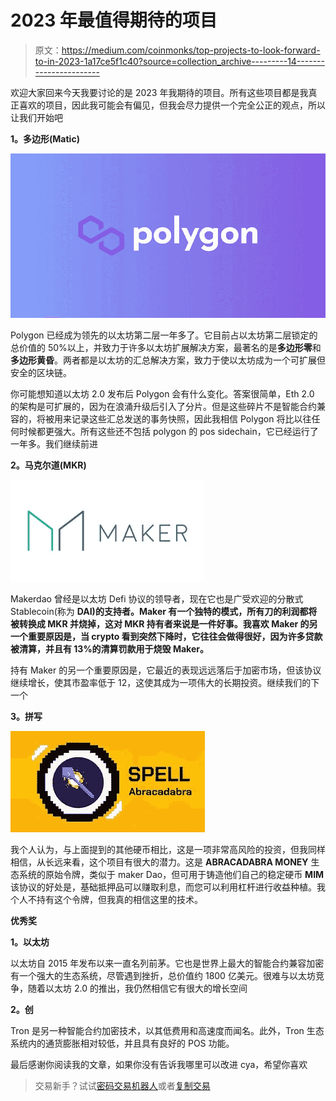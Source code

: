 # 2023 年最值得期待的项目

> 原文：<https://medium.com/coinmonks/top-projects-to-look-forward-to-in-2023-1a17ce5f1c40?source=collection_archive---------14----------------------->

欢迎大家回来今天我要讨论的是 2023 年我期待的项目。所有这些项目都是我真正喜欢的项目，因此我可能会有偏见，但我会尽力提供一个完全公正的观点，所以让我们开始吧

**1。多边形(Matic)**

![](img/3e9dacf535ae8c2b8dbbca0b2dfe0e5f.png)

Polygon 已经成为领先的以太坊第二层一年多了。它目前占以太坊第二层锁定的总价值的 50%以上，并致力于许多以太坊扩展解决方案，最著名的是**多边形零**和**多边形黄昏**。两者都是以太坊的汇总解决方案，致力于使以太坊成为一个可扩展但安全的区块链。

你可能想知道以太坊 2.0 发布后 Polygon 会有什么变化。答案很简单，Eth 2.0 的架构是可扩展的，因为在浪涌升级后引入了分片。但是这些碎片不是智能合约兼容的，将被用来记录这些汇总发送的事务快照，因此我相信 Polygon 将比以往任何时候都更强大。所有这些还不包括 polygon 的 pos sidechain，它已经运行了一年多。我们继续前进

**2。马克尔道(MKR)**

![](img/966e83e900c559d1c88bf76115958fa6.png)

Makerdao 曾经是以太坊 Defi 协议的领导者，现在它也是广受欢迎的分散式 Stablecoin(称为 **DAI)的支持者。Maker 有一个独特的模式，所有刀的利润都将被转换成 MKR 并烧掉，这对 MKR 持有者来说是一件好事。我喜欢 Maker 的另一个重要原因是，当 crypto 看到突然下降时，它往往会做得很好，因为许多贷款被清算，并且有 13%的清算罚款用于烧毁 Maker。**

持有 Maker 的另一个重要原因是，它最近的表现远远落后于加密市场，但该协议继续增长，使其市盈率低于 12，这使其成为一项伟大的长期投资。继续我们的下一个

**3。拼写**

![](img/455502284b9372ae8021bb940b41f5f8.png)

我个人认为，与上面提到的其他硬币相比，这是一项非常高风险的投资，但我同样相信，从长远来看，这个项目有很大的潜力。这是 **ABRACADABRA MONEY** 生态系统的原始令牌，类似于 maker Dao，但可用于铸造他们自己的稳定硬币 **MIM** 该协议的好处是，基础抵押品可以赚取利息，而您可以利用杠杆进行收益种植。我个人不持有这个令牌，但我真的相信这里的技术。

**优秀奖**

**1。以太坊**

以太坊自 2015 年发布以来一直名列前茅。它也是世界上最大的智能合约兼容加密有一个强大的生态系统，尽管遇到挫折，总价值约 1800 亿美元。很难与以太坊竞争，随着以太坊 2.0 的推出，我仍然相信它有很大的增长空间

**2。创**

Tron 是另一种智能合约加密技术，以其低费用和高速度而闻名。此外，Tron 生态系统内的通货膨胀相对较低，并且具有良好的 POS 功能。

最后感谢你阅读我的文章，如果你没有告诉我哪里可以改进 cya，希望你喜欢

> 交易新手？试试[密码交易机器人](/coinmonks/crypto-trading-bot-c2ffce8acb2a)或者[复制交易](/coinmonks/top-10-crypto-copy-trading-platforms-for-beginners-d0c37c7d698c)